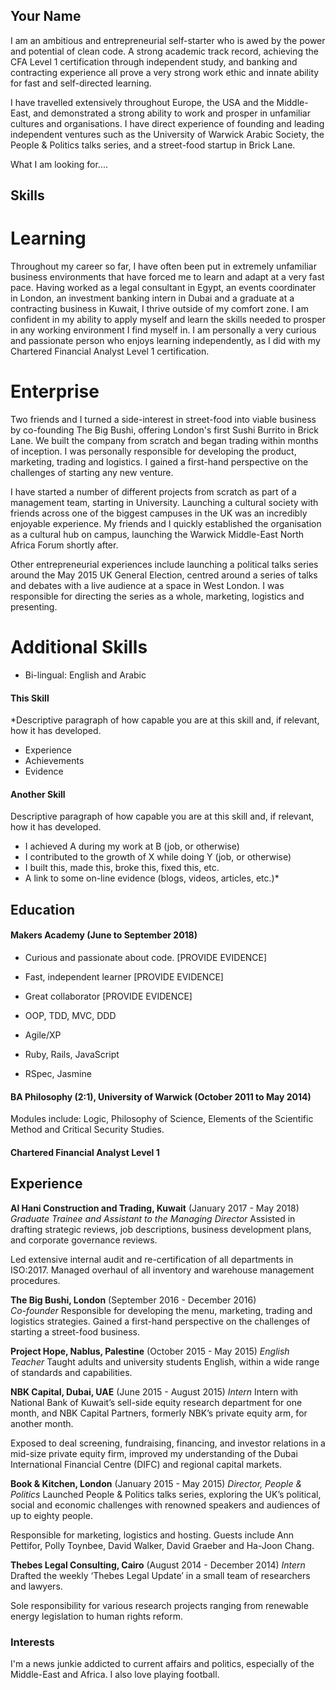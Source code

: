 ## Your Name

I am an ambitious and entrepreneurial self-starter who is awed by the power and potential of clean code. A strong academic track record, achieving the CFA Level 1 certification through independent study, and banking and contracting experience all prove a very strong work ethic and innate ability for fast and self-directed learning.

I have travelled extensively throughout Europe, the USA and the Middle-East, and demonstrated a strong ability to work and prosper in unfamiliar cultures and organisations. I have direct experience of founding and leading independent ventures such as the University of Warwick Arabic Society, the People & Politics talks series, and a street-food startup in Brick Lane.

What I am looking for....

## Skills

# Learning

Throughout my career so far, I have often been put in extremely unfamiliar business environments that have forced me to learn and adapt at a very fast pace. Having worked as a legal consultant in Egypt, an events coordinater in London, an investment banking intern in Dubai and a graduate at a contracting business in Kuwait, I thrive outside of my comfort zone. I am confident in my ability to apply myself and learn the skills needed to prosper in any working environment I find myself in. I am personally a very curious and passionate person who enjoys learning independently, as I did with my Chartered Financial Analyst Level 1 certification.

# Enterprise

Two friends and I turned a side-interest in street-food into viable business by co-founding The Big Bushi, offering London's first Sushi Burrito in Brick Lane. We built the company from scratch and began trading within months of inception. I was personally responsible for developing the product, marketing, trading and logistics. I gained a first-hand perspective on the challenges of starting any new venture.

I have started a number of different projects from scratch as part of a management team, starting in University. Launching a cultural society with friends across one of the biggest campuses in the UK was an incredibly enjoyable experience. My friends and I quickly established the organisation as a cultural hub on campus, launching the Warwick Middle-East North Africa Forum shortly after.

Other entrepreneurial experiences include launching a political talks series around the May 2015 UK General Election, centred around a series of talks and debates with a live audience at a space in West London. I was responsible for directing the series as a whole, marketing, logistics and presenting.

# Additional Skills
  - Bi-lingual: English and Arabic

#### This Skill

*Descriptive paragraph of how capable you are at this skill and, if relevant, how it has developed.

- Experience
- Achievements
- Evidence

#### Another Skill

Descriptive paragraph of how capable you are at this skill and, if relevant, how it has developed.

- I achieved A during my work at B (job, or otherwise)
- I contributed to the growth of X while doing Y (job, or otherwise)
- I built this, made this, broke this, fixed this, etc.
- A link to some on-line evidence (blogs, videos, articles, etc.)*

## Education

#### Makers Academy (June to September 2018)

- Curious and passionate about code. [PROVIDE EVIDENCE]
- Fast, independent learner [PROVIDE EVIDENCE]
- Great collaborator [PROVIDE EVIDENCE]

- OOP, TDD, MVC, DDD
- Agile/XP
- Ruby, Rails, JavaScript
- RSpec, Jasmine

#### BA Philosophy (2:1), University of Warwick (October 2011 to May 2014)

Modules include: Logic, Philosophy of Science, Elements of the Scientific Method and Critical Security Studies.

#### Chartered Financial Analyst Level 1

## Experience

**Al Hani Construction and Trading, Kuwait** (January 2017 - May 2018)    
*Graduate Trainee and Assistant to the Managing Director*
Assisted in drafting strategic reviews, job descriptions, business development plans, and corporate governance reviews.

Led extensive internal audit and re-certification of all departments in ISO:2017. Managed overhaul of all inventory and warehouse management procedures.

**The Big Bushi, London** (September 2016 - December 2016)   
*Co-founder*
Responsible for developing the menu, marketing, trading and logistics strategies. Gained a first-hand
perspective on the challenges of starting a street-food business.

**Project Hope, Nablus, Palestine** (October 2015 - May 2015)
*English Teacher*
Taught adults and university students English, within a wide range of standards and capabilities.

**NBK Capital, Dubai, UAE** (June 2015 - August 2015)
*Intern*
Intern with National Bank of Kuwait’s sell-side equity research department for one month, and NBK Capital Partners, formerly NBK’s private equity arm, for another month.

Exposed to deal screening, fundraising, financing, and investor relations in a mid-size private equity firm, improved my understanding of the Dubai International Financial Centre (DIFC) and regional capital markets.

**Book & Kitchen, London** (January 2015 - May 2015)
*Director, People & Politics*
Launched People & Politics talks series, exploring the UK’s political, social and economic challenges with renowned speakers and audiences of up to eighty people.

Responsible for marketing, logistics and hosting. Guests include Ann Pettifor, Polly Toynbee, David Walker, David Graeber and Ha-Joon Chang.

**Thebes Legal Consulting, Cairo** (August 2014 - December 2014)
*Intern*
Drafted the weekly ‘Thebes Legal Update’ in a small team of researchers and lawyers.

Sole responsibility for various research projects ranging from renewable energy legislation to human rights reform.

### Interests

I'm a news junkie addicted to current affairs and politics, especially of the Middle-East and Africa. I also love playing football. 
